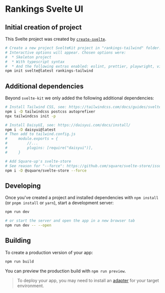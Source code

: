 # Rankings Svelte UI


## Initial creation of project

This Svelte project was created by [`create-svelte`](https://github.com/sveltejs/kit/tree/master/packages/create-svelte). 
```bash
# Create a new project SvelteKit project in "rankings-tailwind" folder.
# Interactive options will appear. Chosen options were:
#  * Skeleton project
#  * With typescript syntax
#  * And the following extras enabled: eslint, prettier, playwright, vitest
npm init svelte@latest rankings-tailwind
```

## Additional dependencies

Beyond `svelte-kit` we only added the following additional dependencies:

```bash
# Install Tailwind CSS, see: https://tailwindcss.com/docs/guides/sveltekit
npm i -D tailwindcss postcss autoprefixer
npx tailwindcss init -p

# Install DaisyUI, see: https://daisyui.com/docs/install/
npm i -D daisyui@latest
# Then add to tailwind.config.js
#     module.exports = {
#         //...
#         plugins: [require("daisyui")],
#     }

# Add Square-up's svelte-store
# See reason for "--force": https://github.com/square/svelte-store/issues/67
npm i -D @square/svelte-store --force
```

## Developing

Once you've created a project and installed dependencies with `npm install` (or `pnpm install` or `yarn`), start a development server:

```bash
npm run dev

# or start the server and open the app in a new browser tab
npm run dev -- --open
```

## Building

To create a production version of your app:

```bash
npm run build
```

You can preview the production build with `npm run preview`.

> To deploy your app, you may need to install an [adapter](https://kit.svelte.dev/docs/adapters) for your target environment.
